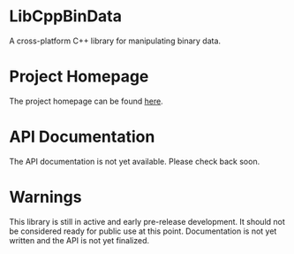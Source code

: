 # LibCppBinData
A cross-platform C++ library for manipulating binary data.

# Project Homepage
The project homepage can be found [here](http://stephenbonar.com/LibCppBinData).

# API Documentation
The API documentation is not yet available. Please check back soon.

# Warnings
This library is still in active and early pre-release development. It should not be considered ready for public use at this point. Documentation is not yet written and the API is not yet finalized. 
